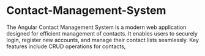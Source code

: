 # Contact-Management-System
The Angular Contact Management System is a modern web application designed for efficient management of contacts. It enables users to securely login, register new accounts, and manage their contact lists seamlessly. Key features include CRUD operations for contacts,
